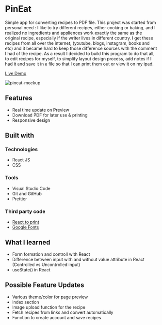 # PinEat
Simple app for converting recipes to PDF file.
This project was started from personal need :
I like to try different recipes, either cooking or baking, and I realized no ingredients and appliences work exactly the same as the original recipe, especially if the writer lives in different country.
I get these recipes from all over the internet, (youtube, blogs, instagram, books and etc) and it became hard to keep those difference sources with the comment I had of the recipe.
As a result I decided to build this program to do that all, to edit recipes for myself, to simplify layout design process, add notes if I had it and save it in a file so that I can print them out or view it on my ipad.

[Live Demo]([github.com/gregnb/react-to-print](https://pineat.netlify.app/))

![pineat-mockup](https://github.com/hyunique/pineat/assets/92627293/8cd6418e-7e35-4a08-8565-62e75f7e66db)



## Features
* Real time update on Preview
* Download PDF for later use & printing
* Responsive design
  
## Built with

### Technologies

* React JS
* CSS

### Tools

* Visual Studio Code
* Git and GitHub
* Prettier

### Third party code

* [React to print](github.com/gregnb/react-to-print)
* [Google Fonts](https://fonts.google.com)


##  What I learned

* Form formation and controll with React
* Difference between input with and without value attribute in React (Controlled vs Uncontrolled input)
* useState() in React

## Possible Feature Updates
* Various theme/color for page preview
* Index section
* Image upload function for the recipe
* Fetch recipes from links and convert automatically
* Function to create account and save recipes

